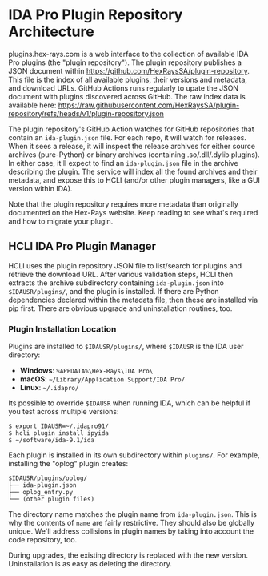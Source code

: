 # IDA Pro Plugin Repository Architecture

plugins.hex-rays.com is a web interface to the collection of available IDA Pro plugins (the "plugin repository").
The plugin repository publishes a JSON document within https://github.com/HexRaysSA/plugin-repository.
This file is the index of all available plugins, their versions and metadata, and download URLs.
GitHub Actions runs regularly to upate the JSON document with plugins discovered across GitHub.
The raw index data is available here: https://raw.githubusercontent.com/HexRaysSA/plugin-repository/refs/heads/v1/plugin-repository.json

The plugin repository's GitHub Action watches for GitHub repositories that contain an `ida-plugin.json` file.
For each repo, it will watch for releases. When it sees a release, it will inspect the release archives for either
 source archives (pure-Python) or binary archives (containing .so/.dll/.dylib plugins).
In either case, it'll expect to find an `ida-plugin.json` file in the archive describing the plugin.
The service will index all the found archives and their metadata, and expose this to HCLI
 (and/or other plugin managers, like a GUI version within IDA).

Note that the plugin repository requires more metadata than originally documented on the Hex-Rays website.
Keep reading to see what's required and how to migrate your plugin.

## HCLI IDA Pro Plugin Manager

HCLI uses the plugin repository JSON file to list/search for plugins and retrieve the download URL.
After various validation steps, HCLI then extracts the archive subdirectory containing
 `ida-plugin.json` into `$IDAUSR/plugins/`, and the plugin is installed.
If there are Python dependencies declared within the metadata file, then these are installed via pip first.
There are obvious upgrade and uninstallation routines, too.

### Plugin Installation Location

Plugins are installed to `$IDAUSR/plugins/`, where `$IDAUSR` is the IDA user directory:
- **Windows**: `%APPDATA%\Hex-Rays\IDA Pro\`
- **macOS**: `~/Library/Application Support/IDA Pro/`
- **Linux**: `~/.idapro/`

Its possible to override `$IDAUSR` when running IDA, which can be helpful if you test across multiple versions:

```
$ export IDAUSR=~/.idapro91/
$ hcli plugin install ipyida
$ ~/software/ida-9.1/ida
```

Each plugin is installed in its own subdirectory within `plugins/`. For example, installing the "oplog" plugin creates:
```
$IDAUSR/plugins/oplog/
├── ida-plugin.json
├── oplog_entry.py
└── (other plugin files)
```

The directory name matches the plugin name from `ida-plugin.json`.
This is why the contents of `name` are fairly restrictive. They should also be globally unique.
We'll address collisions in plugin names by taking into account the code repository, too.

During upgrades, the existing directory is replaced with the new version.
Uninstallation is as easy as deleting the directory.
